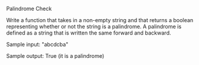 Palindrome Check

Write a function that takes in a non-empty string and that returns a boolean representing whether or not the string is a palindrome. A palindrome is defined as a string that is written the same forward and backward.

Sample input: "abcdcba"

Sample output: True (it is a palindrome)
